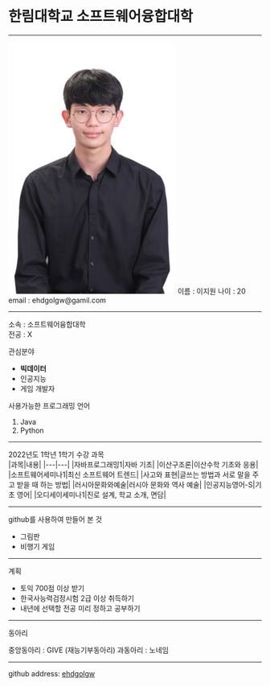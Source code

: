 # 한림대학교 소프트웨어융합대학
---
<img src=https://github.com/ehdgolgw/Resume/blob/main/KakaoTalk_20220609_210658376.jpg height=500 widht=350>
이름 : 이지원   
나이 : 20   
email : ehdgolgw@gamil.com   

---

소속 : 소프트웨어융합대학   
전공 : X

관심분야   
* **빅데이터**
* 인공지능
* 게임 개발자

사용가능한 프로그래밍 언어   
1. Java
2. Python

---

2022년도 1학년 1학기 수강 과목   
|과목|내용|
|---|---|
|자바프로그래밍1|자바 기초|
|이산구조론|이산수학 기초와 응용|
|소프트웨어세미나1|최신 소프트웨어 트렌드|
|사고와 표현|글쓰는 방법과 서로 말을 주고 받을 때 하는 방법|
|러시아문화와예술|러시아 문화와 역사 예술|
|인공지능영어-S|기초 영어|
|오디세이세미나1|진로 설계, 학교 소개, 면담|

---

github를 사용하여 만들어 본 것
* 그림판
* 비행기 게임

---

계획

* 토익 700점 이상 받기
* 한국사능력검정시험 2급 이상 취득하기
* 내년에 선택할 전공 미리 정하고 공부하기

---

동아리

중앙동아리 : GIVE (재능기부동아리)
과동아리 : 노네임

---

github address: [ehdgolgw][github]

[github]:http://github.com/ehdgolgw
